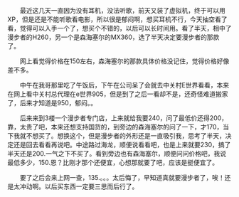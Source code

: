 <div id="sina_keyword_ad_area2" class="articalContent  ">
			<p STYLE="TexT-inDenT: 2em">
最近这几天一直因为没有耳机，没法听歌，前天又装了虚拟机，终于可以用XP，但是还是不能听歌看电影，所以很是郁闷啊，想买耳机不行，今天抽空看了看，觉得可以入手一个了，想买个不错的，以后可以长时间用。看了半天，相中了漫步者的H260，另一个是森海塞尔的MX360，选了半天决定要漫步者的那款了。</P>
<p STYLE="TexT-inDenT: 2em">
网上看觉得价格在150左右，森海塞尔的那款具体价格没记住，觉得价格好像差不多。</P>
<p STYLE="TexT-inDenT: 2em">
中午在我哥那里吃了午饭后，下午在公司呆了会就去中关村E世界看看，本来在网上看中关村总代理在e世界905，但是到了之后一看却不是，还奇怪难道搬家了，后来才知道是950，郁闷。。</P>
<p STYLE="TexT-inDenT: 2em">
后来来到3楼一个漫步者专门店，上来就给我要240，问了最低价还得200，靠，太贵了吧，本来还想支持国货的，到旁边的森海塞尔的问了一下，才170，当下我就不想买了。想换这个，但是漫步者的外形还是一直吸引我，思考了半天，决定还是回去看看再说吧。中途路过海龙，顺便说看看吧，也是上来就要230，搞了半天还是200.一气之下不买了。看到旁边也有森海塞尔，顺便问问价格吧，我说最低多少，150.恩？比刚才那个还便宜，心想那就要了吧，应该是挺便宜了。</P>
<p STYLE="TexT-inDenT: 2em">
要了之后会来上网一查，135.。。。太后悔了，早知道真就要漫步者了，唉！还是太冲动啊。以后买东西一定要三思而后行了。</P>							
		</div>